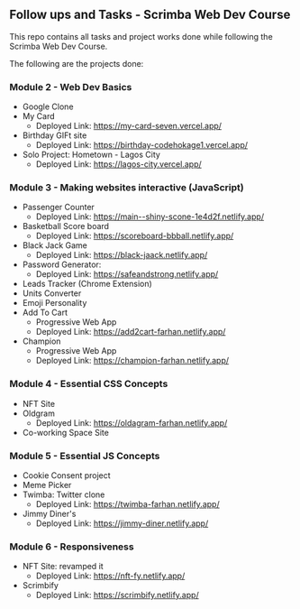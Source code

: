 ## Follow ups and Tasks - Scrimba Web Dev Course

This repo contains all tasks and project works done while following the Scrimba Web Dev Course.

The following are the projects done:

### Module 2 - Web Dev Basics

- Google Clone
- My Card
  - Deployed Link: https://my-card-seven.vercel.app/
- Birthday GIFt site
  - Deployed Link: https://birthday-codehokage1.vercel.app/
- Solo Project: Hometown - Lagos City
  - Deployed Link: https://lagos-city.vercel.app/

### Module 3 - Making websites interactive (JavaScript)

- Passenger Counter
  - Deployed Link: https://main--shiny-scone-1e4d2f.netlify.app/
- Basketball Score board
  - Deployed Link: https://scoreboard-bbball.netlify.app/
- Black Jack Game
  - Deployed Link: https://black-jaack.netlify.app/
- Password Generator:
  - Deployed Link: https://safeandstrong.netlify.app/
- Leads Tracker (Chrome Extension)
- Units Converter
- Emoji Personality
- Add To Cart
  - Progressive Web App
  - Deployed Link: https://add2cart-farhan.netlify.app/
- Champion
  - Progressive Web App
  - Deployed Link: https://champion-farhan.netlify.app/

### Module 4 - Essential CSS Concepts

- NFT Site
- Oldgram
  - Deployed Link: https://oldagram-farhan.netlify.app/
- Co-working Space Site

### Module 5 - Essential JS Concepts

- Cookie Consent project
- Meme Picker
- Twimba: Twitter clone
  - Deployed Link: https://twimba-farhan.netlify.app/
- Jimmy Diner's
  - Deployed Link: https://jimmy-diner.netlify.app/

### Module 6 - Responsiveness
- NFT Site: revamped it
  - Deployed Link: https://nft-fy.netlify.app/
- Scrimbify
  - Deployed Link: https://scrimbify.netlify.app/ 